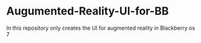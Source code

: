 Augumented-Reality-UI-for-BB
============================

In this repository only creates the UI for augmented reality in Blackberry os 7
